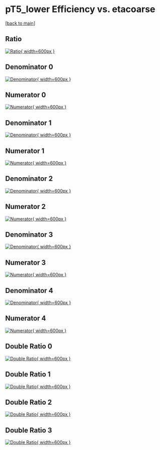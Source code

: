 # pT5_lower Efficiency vs. etacoarse

[[back to main](./)]



## Ratio

[![Ratio](../mtv/var/pT5_lower_vtr_0_1_eff_etacoarse.png){ width=600px }](../mtv/var/pT5_lower_vtr_0_1_eff_etacoarse.pdf)

## Denominator 0

[![Denominator](../mtv/den/pT5_lower_vtr_0_1_eff_etacoarse_den0.png){ width=600px }](../mtv/den/pT5_lower_vtr_0_1_eff_etacoarse_den0.pdf)

## Numerator 0

[![Numerator](../mtv/num/pT5_lower_vtr_0_1_eff_etacoarse_num0.png){ width=600px }](../mtv/num/pT5_lower_vtr_0_1_eff_etacoarse_num0.pdf)

## Denominator 1

[![Denominator](../mtv/den/pT5_lower_vtr_0_1_eff_etacoarse_den1.png){ width=600px }](../mtv/den/pT5_lower_vtr_0_1_eff_etacoarse_den1.pdf)

## Numerator 1

[![Numerator](../mtv/num/pT5_lower_vtr_0_1_eff_etacoarse_num1.png){ width=600px }](../mtv/num/pT5_lower_vtr_0_1_eff_etacoarse_num1.pdf)

## Denominator 2

[![Denominator](../mtv/den/pT5_lower_vtr_0_1_eff_etacoarse_den2.png){ width=600px }](../mtv/den/pT5_lower_vtr_0_1_eff_etacoarse_den2.pdf)

## Numerator 2

[![Numerator](../mtv/num/pT5_lower_vtr_0_1_eff_etacoarse_num2.png){ width=600px }](../mtv/num/pT5_lower_vtr_0_1_eff_etacoarse_num2.pdf)

## Denominator 3

[![Denominator](../mtv/den/pT5_lower_vtr_0_1_eff_etacoarse_den3.png){ width=600px }](../mtv/den/pT5_lower_vtr_0_1_eff_etacoarse_den3.pdf)

## Numerator 3

[![Numerator](../mtv/num/pT5_lower_vtr_0_1_eff_etacoarse_num3.png){ width=600px }](../mtv/num/pT5_lower_vtr_0_1_eff_etacoarse_num3.pdf)

## Denominator 4

[![Denominator](../mtv/den/pT5_lower_vtr_0_1_eff_etacoarse_den4.png){ width=600px }](../mtv/den/pT5_lower_vtr_0_1_eff_etacoarse_den4.pdf)

## Numerator 4

[![Numerator](../mtv/num/pT5_lower_vtr_0_1_eff_etacoarse_num4.png){ width=600px }](../mtv/num/pT5_lower_vtr_0_1_eff_etacoarse_num4.pdf)

## Double Ratio 0

[![Double Ratio](../mtv/ratio/pT5_lower_vtr_0_1_eff_etacoarse_ratio0.png){ width=600px }](../mtv/ratio/pT5_lower_vtr_0_1_eff_etacoarse_ratio0.pdf)

## Double Ratio 1

[![Double Ratio](../mtv/ratio/pT5_lower_vtr_0_1_eff_etacoarse_ratio1.png){ width=600px }](../mtv/ratio/pT5_lower_vtr_0_1_eff_etacoarse_ratio1.pdf)

## Double Ratio 2

[![Double Ratio](../mtv/ratio/pT5_lower_vtr_0_1_eff_etacoarse_ratio2.png){ width=600px }](../mtv/ratio/pT5_lower_vtr_0_1_eff_etacoarse_ratio2.pdf)

## Double Ratio 3

[![Double Ratio](../mtv/ratio/pT5_lower_vtr_0_1_eff_etacoarse_ratio3.png){ width=600px }](../mtv/ratio/pT5_lower_vtr_0_1_eff_etacoarse_ratio3.pdf)

